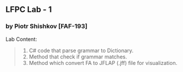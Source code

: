 ## LFPC Lab - 1
### by Piotr Shishkov [FAF-193]
Lab Content:
>1. C# code that parse grammar to Dictionary.
>2. Method that check if grammar matches.
>3. Method which convert FA to JFLAP (.jff) file for visualization.

